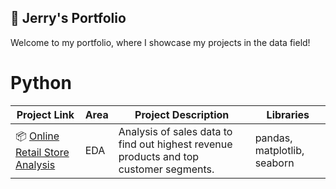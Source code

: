 📖 Jerry's Portfolio
---
Welcome to my portfolio, where I showcase my projects in the data field!

# Python
| Project Link | Area | Project Description | Libraries |    
|---|---|---|---|
|📦 [Online Retail Store Analysis]([https://github.com/jchen03/online-retail](https://github.com/jchen03/online-retail/blob/main/Online-Retail.ipynb))|EDA|Analysis of sales data to find out highest revenue products and top customer segments.|pandas, matplotlib, seaborn|

